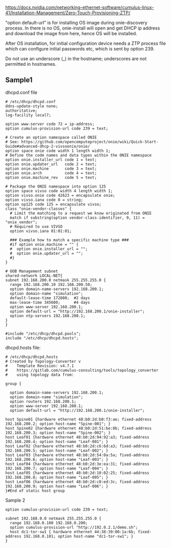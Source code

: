 https://docs.nvidia.com/networking-ethernet-software/cumulus-linux-41/Installation-Management/Zero-Touch-Provisioning-ZTP/

"option default-url" is for installing OS image during onie-discovery process. In there is no OS, onie-install will open and get DHCP ip address and download the image from here, hence OS will be installed. 

After OS installation, for initial configuration device needs a ZTP process file which can configure initial passwords etc, which is sent by option 239. 

Do not use an underscore (_) in the hostname; underscores are not permitted in hostnames.

## Sample1
dhcpd.conf file 

    # /etc/dhcp/dhcpd.conf
    ddns-update-style none;
    authoritative;
    log-facility local7;

    option www-server code 72 = ip-address;
    option cumulus-provision-url code 239 = text;
    
    # Create an option namespace called ONIE
    # See: https://github.com/opencomputeproject/onie/wiki/Quick-Start-Guide#advanced-dhcp-2-vivsoonie/onie/
    option space onie code width 1 length width 1;
    # Define the code names and data types within the ONIE namespace
    option onie.installer_url code 1 = text;
    option onie.updater_url   code 2 = text;
    option onie.machine       code 3 = text;
    option onie.arch          code 4 = text;
    option onie.machine_rev   code 5 = text;

    # Package the ONIE namespace into option 125
    option space vivso code width 4 length width 1;
    option vivso.onie code 42623 = encapsulate onie;
    option vivso.iana code 0 = string;
    option op125 code 125 = encapsulate vivso;
    class "onie-vendor-classes" {
      # Limit the matching to a request we know originated from ONIE
      match if substring(option vendor-class-identifier, 0, 11) = "onie_vendor";
      # Required to use VIVSO
      option vivso.iana 01:01:01;
    
      ### Example how to match a specific machine type ###
      #if option onie.machine = "" {
      #  option onie.installer_url = "";
      #  option onie.updater_url = "";
      #}
    }

    # OOB Management subnet
    shared-network LOCAL-NET{
    subnet 192.168.200.0 netmask 255.255.255.0 {
      range 192.168.200.10 192.168.200.50;
      option domain-name-servers 192.168.200.1;
      option domain-name "simulation";
      default-lease-time 172800;  #2 days
      max-lease-time 345600;      #4 days
      option www-server 192.168.200.1;
      option default-url = "http://192.168.200.1/onie-installer";
      option ntp-servers 192.168.200.1;
    }
    }
    
    #include "/etc/dhcp/dhcpd.pools";
    include "/etc/dhcp/dhcpd.hosts";

dhcpd.hosts file: 

    # /etc/dhcp/dhcpd.hosts
    # Created by Topology-Converter v
    #    Template Revision: v4.7.1
    #    https://gitlab.com/cumulus-consulting/tools/topology_converter
    #    using topology data from:
    
    group {
    
      option domain-name-servers 192.168.200.1;
      option domain-name "simulation";
      option routers 192.168.200.1;
      option www-server 192.168.200.1;
      option default-url = "http://192.168.200.1/onie-installer";

    host Spine01 {hardware ethernet 48:b0:2d:b0:f3:ae; fixed-address 192.168.200.2; option host-name "Spine-001"; }
    host Spine02 {hardware ethernet 48:b0:2d:51:be:8b; fixed-address 192.168.200.3; option host-name "Spine-002"; }
    host Leaf01 {hardware ethernet 48:b0:2d:94:92:a3; fixed-address 192.168.200.4; option host-name "Leaf-001"; }
    host Leaf02 {hardware ethernet 48:b0:2d:c6:6d:a3; fixed-address 192.168.200.5; option host-name "Leaf-002"; }
    host Leaf03 {hardware ethernet 48:b0:2d:54:0a:5a; fixed-address 192.168.200.6; option host-name "Leaf-003"; }
    host Leaf04 {hardware ethernet 48:b0:2d:3e:ea:31; fixed-address 192.168.200.7; option host-name "Leaf-004"; }
    host Leaf05 {hardware ethernet 48:b0:2d:10:02:25; fixed-address 192.168.200.8; option host-name "Leaf-005"; }
    host Leaf06 {hardware ethernet 48:b0:2d:c0:ed:3c; fixed-address 192.168.200.9; option host-name "Leaf-006"; }
    }#End of static host group

Sample 2

    option cumulus-provision-url code 239 = text;
   
    subnet 192.168.0.0 netmask 255.255.255.0 {
      range 192.168.0.100 192.168.0.200;
      option cumulus-provision-url "http://192.0.2.1/demo.sh";
      host dc1-tor-sw1 { hardware ethernet 44:38:39:00:1a:6b; fixed-address 192.168.0.101; option host-name "dc1-tor-sw1"; }
    }


